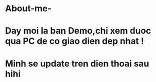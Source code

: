 # About-me-
# Day moi la ban Demo,chi xem duoc qua PC de co giao dien dep nhat !
# Minh se update tren dien thoai sau hihi
